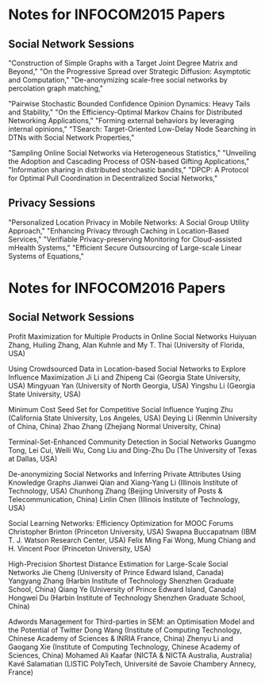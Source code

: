 # Notes for INFOCOM2015 Papers

## Social Network Sessions

"Construction of Simple Graphs with a Target Joint Degree Matrix and Beyond,"
"On the Progressive Spread over Strategic Diffusion: Asymptotic and Computation,"
"De-anonymizing scale-free social networks by percolation graph matching,"

"Pairwise Stochastic Bounded Confidence Opinion Dynamics: Heavy Tails and Stability,"
"On the Efficiency-Optimal Markov Chains for Distributed Networking Applications,"
"Forming external behaviors by leveraging internal opinions," 
"TSearch: Target-Oriented Low-Delay Node Searching in DTNs with Social Network Properties,"

"Sampling Online Social Networks via Heterogeneous Statistics," 
"Unveiling the Adoption and Cascading Process of OSN-based Gifting Applications," 
"Information sharing in distributed stochastic bandits,"
"DPCP: A Protocol for Optimal Pull Coordination in Decentralized Social Networks,"

## Privacy Sessions

"Personalized Location Privacy in Mobile Networks: A Social Group Utility Approach,"
"Enhancing Privacy through Caching in Location-Based Services,"
"Verifiable Privacy-preserving Monitoring for Cloud-assisted mHealth Systems,"
"Efficient Secure Outsourcing of Large-scale Linear Systems of Equations," 

# Notes for INFOCOM2016 Papers

## Social Network Sessions

Profit Maximization for Multiple Products in Online Social Networks
Huiyuan Zhang, Huiling Zhang, Alan Kuhnle and My T. Thai (University of Florida, USA)
 
Using Crowdsourced Data in Location-based Social Networks to Explore Influence Maximization
Ji Li and Zhipeng Cai (Georgia State University, USA)
Mingyuan Yan (University of North Georgia, USA)
Yingshu Li (Georgia State University, USA)
 
Minimum Cost Seed Set for Competitive Social Influence
Yuqing Zhu (California State University, Los Angeles, USA)
Deying Li (Renmin University of China, China)
Zhao Zhang (Zhejiang Normal University, China)
 
Terminal-Set-Enhanced Community Detection in Social Networks
Guangmo Tong, Lei Cui, Weili Wu, Cong Liu and Ding-Zhu Du (The University of Texas at Dallas, USA)

De-anonymizing Social Networks and Inferring Private Attributes Using Knowledge Graphs
Jianwei Qian and Xiang-Yang Li (Illinois Institute of Technology, USA)
Chunhong Zhang (Beijing University of Posts & Telecommunication, China)
Linlin Chen (Illinois Institute of Technology, USA)
 
Social Learning Networks: Efficiency Optimization for MOOC Forums
Christopher Brinton (Princeton University, USA)
Swapna Buccapatnam (IBM T. J. Watson Research Center, USA)
Felix Ming Fai Wong, Mung Chiang and H. Vincent Poor (Princeton University, USA)
 
High-Precision Shortest Distance Estimation for Large-Scale Social Networks
Jie Cheng (University of Prince Edward Island, Canada)
Yangyang Zhang (Harbin Institute of Technology Shenzhen Graduate School, China)
Qiang Ye (University of Prince Edward Island, Canada)
Hongwei Du (Harbin Institute of Technology Shenzhen Graduate School, China)
 
Adwords Management for Third-parties in SEM: an Optimisation Model and the Potential of Twitter
Dong Wang (Institute of Computing Technology, Chinese Academy of Sciences & INRIA France, China)
Zhenyu Li and Gaogang Xie (Institute of Computing Technology, Chinese Academy of Sciences, China)
Mohamed Ali Kaafar (NICTA & NICTA Australia, Australia)
Kavé Salamatian (LISTIC PolyTech, Université de Savoie Chambery Annecy, France)